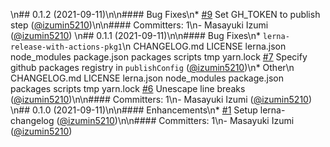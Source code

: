 \n## 0.1.2 (2021-09-11)\n\n#### Bug Fixes\n* [#9](https://github.com/izumin5210-sandbox/lerna-release-with-actions/pull/9) Set GH_TOKEN to publish step ([@izumin5210](https://github.com/izumin5210))\n\n#### Committers: 1\n- Masayuki Izumi ([@izumin5210](https://github.com/izumin5210))
\n## 0.1.1 (2021-09-11)\n\n#### Bug Fixes\n* `lerna-release-with-actions-pkg1`\n CHANGELOG.md LICENSE lerna.json node_modules package.json packages scripts tmp yarn.lock [#7](https://github.com/izumin5210-sandbox/lerna-release-with-actions/pull/7) Specify github packages registry in `publishConfig` ([@izumin5210](https://github.com/izumin5210))\n* Other\n CHANGELOG.md LICENSE lerna.json node_modules package.json packages scripts tmp yarn.lock [#6](https://github.com/izumin5210-sandbox/lerna-release-with-actions/pull/6) Unescape line breaks ([@izumin5210](https://github.com/izumin5210))\n\n#### Committers: 1\n- Masayuki Izumi ([@izumin5210](https://github.com/izumin5210))
\n## 0.1.0 (2021-09-11)\n\n#### Enhancements\n* [#1](https://github.com/izumin5210-sandbox/lerna-release-with-actions/pull/1) Setup lerna-changelog ([@izumin5210](https://github.com/izumin5210))\n\n#### Committers: 1\n- Masayuki Izumi ([@izumin5210](https://github.com/izumin5210))
